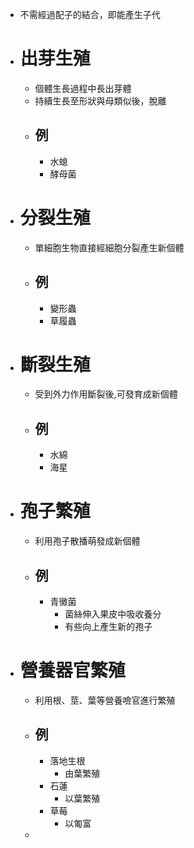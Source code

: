 - 不需經過配子的結合，即能產生子代
- # 出芽生殖
	- 個體生長過程中長出芽體
	- 持續生長至形狀與母類似後，脫離
	- ## 例
		- 水螅
		- 酵母菌
- # 分裂生殖
	- 單細胞生物直接經細胞分裂產生新個體
	- ## 例
		- 變形蟲
		- 草履蟲
- # 斷裂生殖
	- 受到外力作用斷裂後,可發育成新個體
	- ## 例
		- 水綿
		- 海星
- # 孢子繁殖
	- 利用孢子散播萌發成新個體
	- ## 例
		- 青黴菌
			- 菌絲伸入果皮中吸收養分
			- 有些向上產生新的孢子
- # 營養器官繁殖
	- 利用根、莖、葉等營養噞官進行繁殖
	- ## 例
		- 落地生根
			- 由葉繁殖
		- 石蓮
			- 以葉繁殖
		- 草莓
			- 以匍富
	-